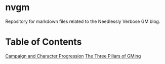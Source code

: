 # nvgm

Repository for markdown files related to the Needlessly Verbose GM blog.

# Table of Contents
[Campaign and Character Progression](/campaign-and-character-progression.md)
[The Three Pillars of GMing](/the-three-pillars-of-gming.md)